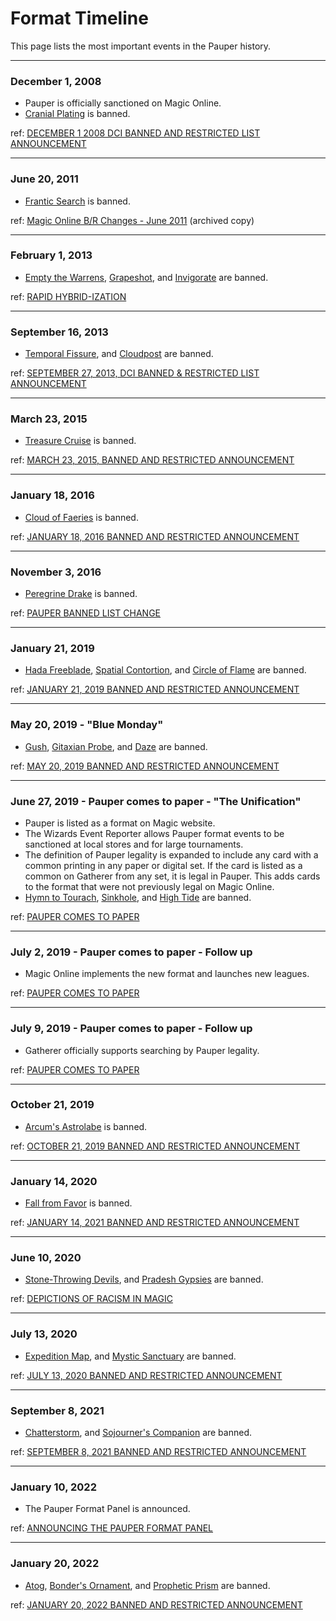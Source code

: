 # Format Timeline

This page lists the most important events in the Pauper history.

---
### December 1, 2008
* Pauper is officially sanctioned on Magic Online.
* [Cranial Plating](https://scryfall.com/card/2xm/245/cranial-plating) is banned.

ref: [DECEMBER 1 2008 DCI BANNED AND RESTRICTED LIST ANNOUNCEMENT](https://magic.wizards.com/en/articles/archive/feature/december-1-2008-dci-banned-and-restricted-list-announcement-2008-12-01)

---
### June 20, 2011
* [Frantic Search](https://scryfall.com/card/c20/111/frantic-search) is banned.

ref: [Magic Online B/R Changes - June 2011](https://web.archive.org/web/20110902110614/http://community.wizards.com/magiconline/blog/2011/06/19/magic_online_br_changes_-_june_2011) (archived copy)

---
### February 1, 2013
* [Empty the Warrens](https://scryfall.com/card/tsr/162/empty-the-warrens), [Grapeshot](https://scryfall.com/card/tsr/166/grapeshot), and [Invigorate](https://scryfall.com/card/2xm/172/invigorate) are banned.

ref: [RAPID HYBRID-IZATION](https://magic.wizards.com/en/articles/archive/latest-developments/rapid-hybrid-ization-2013-02-01)

---
### September 16, 2013
* [Temporal Fissure](https://scryfall.com/card/dds/12/temporal-fissure), and [Cloudpost](https://scryfall.com/card/mrd/280/cloudpost) are banned.

ref: [SEPTEMBER 27, 2013, DCI BANNED & RESTRICTED LIST ANNOUNCEMENT](https://magic.wizards.com/en/articles/archive/top-decks/september-27-2013-dci-banned-restricted-list-announcement-2013-09-16)

---
### March 23, 2015
* [Treasure Cruise](https://scryfall.com/card/c21/133/treasure-cruise) is banned.

ref: [MARCH 23, 2015, BANNED AND RESTRICTED ANNOUNCEMENT](https://magic.wizards.com/en/articles/archive/feature/march-23-2015-banned-and-restricted-announcement-2015-03-23)

---
### January 18, 2016
* [Cloud of Faeries](https://scryfall.com/card/vma/62/cloud-of-faeries) is banned.

ref: [JANUARY 18, 2016 BANNED AND RESTRICTED ANNOUNCEMENT](https://magic.wizards.com/en/articles/archive/news/january-18-2016-banned-and-restricted-announcement-2016-01-18)

---
### November 3, 2016
* [Peregrine Drake](https://scryfall.com/card/bbd/128/peregrine-drake) is banned.

ref: [PAUPER BANNED LIST CHANGE](https://magic.wizards.com/en/articles/archive/magic-online/pauper-banned-list-change-2016-11-03)

---
### January 21, 2019
* [Hada Freeblade](https://scryfall.com/card/wwk/7/hada-freeblade), [Spatial Contortion](https://scryfall.com/card/ogw/8/spatial-contortion), and [Circle of Flame](https://scryfall.com/card/m15/135/circle-of-flame) are banned.

ref: [JANUARY 21, 2019 BANNED AND RESTRICTED ANNOUNCEMENT](https://magic.wizards.com/en/articles/archive/news/january-21-2019-banned-and-restricted-announcement)

---
### May 20, 2019 - "Blue Monday"
* [Gush](https://scryfall.com/card/jvc/27/gush), [Gitaxian Probe](https://scryfall.com/card/nph/35/gitaxian-probe), and [Daze](https://scryfall.com/card/ema/44/daze) are banned.

ref: [MAY 20, 2019 BANNED AND RESTRICTED ANNOUNCEMENT](https://magic.wizards.com/en/articles/archive/news/may-20-2019-banned-and-restricted-announcement)

---
### June 27, 2019 - Pauper comes to paper - "The Unification"
* Pauper is listed as a format on Magic website.
* The Wizards Event Reporter allows Pauper format events to be sanctioned at local stores and for large tournaments.
* The definition of Pauper legality is expanded to include any card with a common printing in any paper or digital set. If the card is listed as a common on Gatherer from any set, it is legal in Pauper. This adds cards to the format that were not previously legal on Magic Online.
* [Hymn to Tourach](https://scryfall.com/card/ema/92/hymn-to-tourach), [Sinkhole](https://scryfall.com/card/ema/106/sinkhole), and [High Tide](https://scryfall.com/card/vma/73/high-tide) are banned.

ref: [PAUPER COMES TO PAPER](https://magic.wizards.com/en/articles/archive/news/pauper-comes-paper-2019-06-27)

---
### July 2, 2019 - Pauper comes to paper - Follow up
* Magic Online implements the new format and launches new leagues.

ref: [PAUPER COMES TO PAPER](https://magic.wizards.com/en/articles/archive/news/pauper-comes-paper-2019-06-27)

---
### July 9, 2019 - Pauper comes to paper - Follow up
* Gatherer officially supports searching by Pauper legality.

ref: [PAUPER COMES TO PAPER](https://magic.wizards.com/en/articles/archive/news/pauper-comes-paper-2019-06-27)

---
### October 21, 2019
* [Arcum's Astrolabe](https://scryfall.com/card/mh1/220/arcums-astrolabe) is banned.

ref: [OCTOBER 21, 2019 BANNED AND RESTRICTED ANNOUNCEMENT](https://magic.wizards.com/en/articles/archive/news/october-21-2019-banned-and-restricted-announcement)

---
### January 14, 2020
* [Fall from Favor](https://scryfall.com/card/cmr/68/fall-from-favor) is banned.

ref: [JANUARY 14, 2021 BANNED AND RESTRICTED ANNOUNCEMENT](https://magic.wizards.com/en/articles/archive/news/january-14-2021-banned-and-restricted-announcement)

---
### June 10, 2020
* [Stone-Throwing Devils](https://scryfall.com/card/arn/33/stone-throwing-devils), and [Pradesh Gypsies](https://scryfall.com/card/6ed/244/pradesh-gypsies) are banned.

ref: [DEPICTIONS OF RACISM IN MAGIC](https://magic.wizards.com/en/articles/archive/news/depictions-racism-magic-2020-06-10)

---
### July 13, 2020
* [Expedition Map](https://scryfall.com/card/2xm/255/expedition-map), and [Mystic Sanctuary](https://scryfall.com/card/eld/247/mystic-sanctuary) are banned.

ref: [JULY 13, 2020 BANNED AND RESTRICTED ANNOUNCEMENT](https://magic.wizards.com/en/articles/archive/news/july-13-2020-banned-and-restricted-announcement-2020-07-13)

---
### September 8, 2021
* [Chatterstorm](https://scryfall.com/card/mh2/152/chatterstorm), and [Sojourner's Companion](https://scryfall.com/card/mh2/235/sojourners-companion) are banned.

ref: [SEPTEMBER 8, 2021 BANNED AND RESTRICTED ANNOUNCEMENT](https://magic.wizards.com/en/articles/archive/news/september-8-2021-banned-and-restricted-announcement)

---
### January 10, 2022
* The Pauper Format Panel is announced.

ref: [ANNOUNCING THE PAUPER FORMAT PANEL](https://magic.wizards.com/en/articles/archive/news/announcing-pauper-format-panel-2022-01-10)

---
### January 20, 2022
* [Atog](https://scryfall.com/card/me4/109/atog), [Bonder's Ornament](https://scryfall.com/card/c20/67/bonders-ornament), and [Prophetic Prism](https://scryfall.com/card/cmr/334/prophetic-prism) are banned.

ref: [JANUARY 20, 2022 BANNED AND RESTRICTED ANNOUNCEMENT](https://magic.wizards.com/en/articles/archive/news/january-20-2022-banned-and-restricted-announcement)


